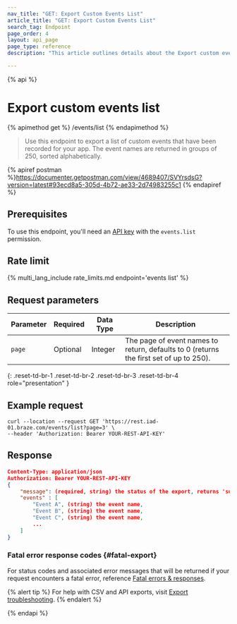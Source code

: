 ```yaml
---
nav_title: "GET: Export Custom Events List"
article_title: "GET: Export Custom Events List"
search_tag: Endpoint
page_order: 4
layout: api_page
page_type: reference
description: "This article outlines details about the Export custom events list Braze endpoint."

---
```

{% api %}
# Export custom events list
{% apimethod get %}
/events/list
{% endapimethod %}

> Use this endpoint to export a list of custom events that have been recorded for your app. The event names are returned in groups of 250, sorted alphabetically.

{% apiref postman %}https://documenter.getpostman.com/view/4689407/SVYrsdsG?version=latest#93ecd8a5-305d-4b72-ae33-2d74983255c1 {% endapiref %}

## Prerequisites

To use this endpoint, you'll need an [API key]({{site.baseurl}}/api/basics#rest-api-key/) with the `events.list` permission.

## Rate limit

{% multi_lang_include rate_limits.md endpoint='events list' %}

## Request parameters

| Parameter| Required | Data Type | Description |
| -------- | -------- | --------- | ----------- |
| `page` | Optional | Integer | The page of event names to return, defaults to 0 (returns the first set of up to 250). |
{: .reset-td-br-1 .reset-td-br-2 .reset-td-br-3  .reset-td-br-4 role="presentation" }

## Example request
```
curl --location --request GET 'https://rest.iad-01.braze.com/events/list?page=3' \
--header 'Authorization: Bearer YOUR-REST-API-KEY'
```

## Response

```json
Content-Type: application/json
Authorization: Bearer YOUR-REST-API-KEY
{
    "message": (required, string) the status of the export, returns 'success' when completed without errors,
    "events" : [
        "Event A", (string) the event name,
        "Event B", (string) the event name,
        "Event C", (string) the event name,
        ...
    ]
}
```

### Fatal error response codes {#fatal-export}

For status codes and associated error messages that will be returned if your request encounters a fatal error, reference [Fatal errors & responses]({{site.baseurl}}/api/errors/#fatal-errors).

{% alert tip %}
For help with CSV and API exports, visit [Export troubleshooting]({{site.baseurl}}/user_guide/data_and_analytics/export_braze_data/export_troubleshooting/).
{% endalert %}

{% endapi %}

